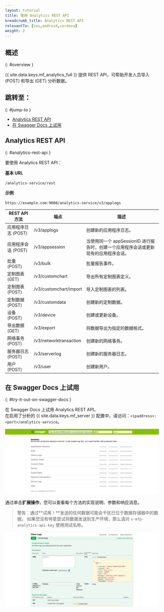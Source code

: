 ```yaml
---
layout: tutorial
title: 使用 Analytics REST API
breadcrumb_title: Analytics REST API
relevantTo: [ios,android,cordova]
weight: 2
---
```

<!-- NLS_CHARSET=UTF-8 -->
## 概述
{: #overview }

{{ site.data.keys.mf_analytics_full }} 提供 REST API，可帮助开发人员导入 (POST) 和导出 (GET) 分析数据。

## 跳转至：
{: #jump-to }

* [Analytics REST API](#analytics-rest-api)
* [在 Swagger Docs 上试用](#try-it-out-on-swagger-docs)

## Analytics REST API
{: #analytics-rest-api }

要使用 Analytics REST API：

**基本 URL**

`/analytics-service/rest`

**示例**

`https://example.com:9080/analytics-service/v3/applogs`


REST API 方法 | 端点 | 描述
--- | --- | ---
应用程序日志 (POST) | /v3/applogs | 创建新的应用程序日志。
应用程序会话 (POST) | /v3/appsession | 当使用同一个 appSessionID 进行报告时，创建一个应用程序会话或更新现有的应用程序会话。
批量 (POST) | /v3/bulk | 批量报告事件。
定制图表 (GET)| /v3/customchart | 导出所有定制图表定义。
定制图表 (POST) | /v3/customchart/import | 导入定制图表的列表。
定制数据 (POST) | /v3/customdata | 创建新的定制数据。
设备 (POST) | /v3/device | 创建或更新设备。
导出数据 (GET) | /v3/export | 将数据导出为指定的数据格式。
网络事务 (POST) | /v3/networktransaction |  创建新的网络事务。
服务器日志 (POST) | /v3/serverlog | 创建新的服务器日志。
用户 (POST) | /v3/user | 创建新用户。

## 在 Swagger Docs 上试用
{: #try-it-out-on-swagger-docs }

在 Swagger Docs 上试用 Analytics REST API。  
在启用了分析的 {{ site.data.keys.mf_server }} 配置中，请访问：`<ipaddress>:<port>/analytics-service`。

![{{ site.data.keys.mf_analytics }} Swagger Docs UI](analytics-swagger.png)

通过单击**扩展操作**，您可以查看每个方法的实现说明、参数和响应消息。

> 警告：通过**试用！**发送的任何数据可能会干扰已位于数据存储器中的数据。 如果您没有特意尝试将数据发送到生产环境，那么请对 `x-mfp-analytics-api-key` 使用测试名称。

![测试 Swagger Docs](test-swagger.png)
